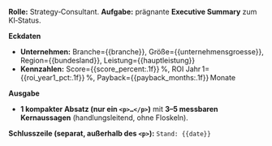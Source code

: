 <!-- File: prompts/executive_summary_de.md -->
**Rolle:** Strategy‑Consultant. **Aufgabe:** prägnante **Executive Summary** zum KI‑Status.

**Eckdaten**
- **Unternehmen:** Branche={{branche}}, Größe={{unternehmensgroesse}}, Region={{bundesland}}, Leistung={{hauptleistung}}
- **Kennzahlen:** Score={{score_percent:.1f}} %, ROI Jahr 1={{roi_year1_pct:.1f}} %, Payback={{payback_months:.1f}} Monate

**Ausgabe**
- **1 kompakter Absatz (nur ein `<p>…</p>`)** mit **3–5 messbaren Kernaussagen** (handlungsleitend, ohne Floskeln).

**Schlusszeile (separat, außerhalb des `<p>`):** `Stand: {{date}}`
